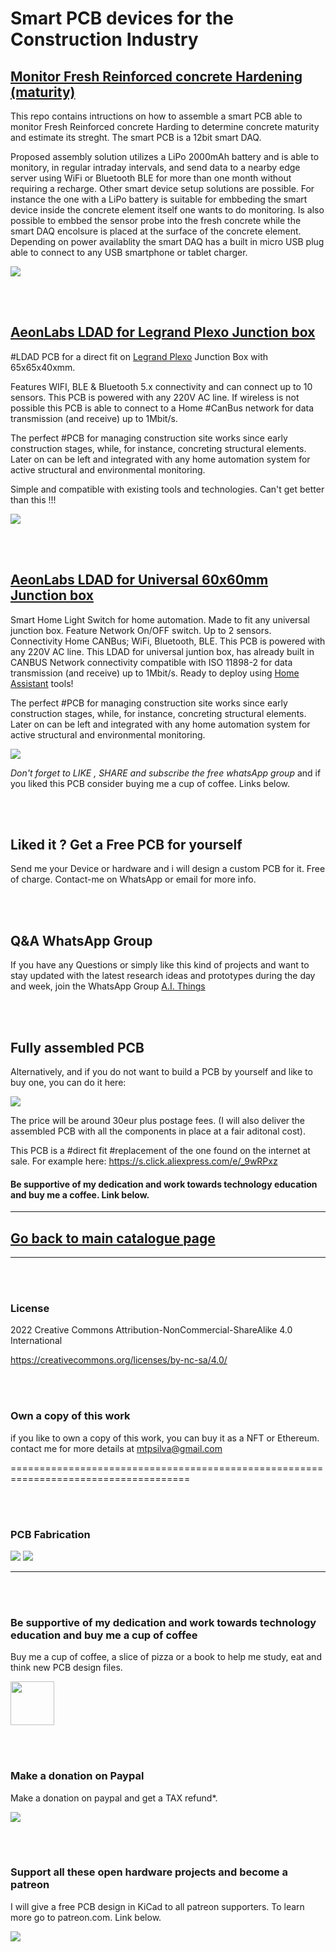 # Smart PCB devices for the Construction Industry


## [Monitor Fresh Reinforced concrete Hardening (maturity)](https://github.com/aeonSolutions/AeonLabs-Monitor-Fresh-Reinforced-concrete-Hardening-Strength-maturity)
This repo contains intructions on how to assemble a smart PCB able to monitor Fresh Reinforced concrete Harding to determine concrete maturity and estimate its streght. The smart PCB is a 12bit smart DAQ. 

Proposed assembly solution utilizes a LiPo 2000mAh battery and is able to monitory, in regular intraday intervals, and send data to a nearby edge server using WiFi or Bluetooth BLE for more than one month without requiring a recharge. Other smart device setup solutions are possible. For instance the one with a LiPo battery is suitable for embbeding the smart device inside the concrete element itself one wants to do monitoring. Is also possible to embbed the sensor probe into the fresh concrete while the smart DAQ encolsure is placed at the surface of the concrete element. Depending on power availablity the smart DAQ has a built in micro USB plug able to connect to any USB smartphone or tablet charger.

![](https://github.com/aeonSolutions/AeonLabs-Monitor-Fresh-Reinforced-concrete-Hardening-Strength-maturity/blob/main/designs/pcb_front.png)

<br>
<br>

##  [AeonLabs LDAD for Legrand Plexo Junction box](https://github.com/aeonSolutions/AeonLabs-LDAD-for-Legrand-Plexo)
 #LDAD PCB for a direct fit on [Legrand Plexo](https://www.legrand.com/ecatalogue/RESIDENTIAL-BUILDINGS-AND-HOTEL-EQUIPMENT/weatherproof-wiring-accessories-and-other-installation-equipment:5/weatherproof-wiring-accessories-and-boxes:1/plexo-boxes-ip-55-ik-07-with-direct-entry-membrane-glands-650-c:12/square-boxes:2/65-x-) Junction Box with 65x65x40xmm.

Features WIFI, BLE & Bluetooth 5.x connectivity and can connect up to 10 sensors. This PCB is powered with any 220V AC line. If wireless is not possible this PCB is able to connect to a Home #CanBus network for data transmission (and receive) up to 1Mbit/s.

The perfect #PCB for managing construction site works since early construction stages, while, for instance, concreting structural elements. Later on can be left and integrated with any home automation system for active structural and environmental monitoring.

Simple and compatible with existing tools and technologies. Can't get better than this !!! 

![](https://github.com/aeonSolutions/AeonLabs-LDAD-for-Legrand-Plexo/blob/main/designs/pcb.jpg)

<br>
<br>

## [AeonLabs LDAD for Universal 60x60mm Junction box](https://github.com/aeonSolutions/AeonLabs-Construction-Universal_Junction-Box)
Smart Home Light Switch for home automation. Made to fit any universal junction box. Feature Network On/OFF switch. Up to 2 sensors. Connectivity Home CANBus; WiFi, Bluetooth, BLE. This PCB is powered with any 220V AC line.  This LDAD for universal juntion box, has already built in CANBUS Network connectivity compatible with ISO 11898-2 for data transmission (and receive) up to 1Mbit/s. Ready to deploy using [Home Assistant](https://www.home-assistant.io/) tools! 

The perfect #PCB for managing construction site works since early construction stages, while, for instance, concreting structural elements. Later on can be left and integrated with any home automation system for active structural and environmental monitoring.

![](https://github.com/aeonSolutions/AeonLabs-Construction-Universal_Junction-Box/blob/main/designs/pcb.jpg)



*Don't forget to LIKE , SHARE and subscribe the free whatsApp group* and if you liked this PCB consider buying me a cup of coffee. Links below.

<br>
<br>

## Liked it ? Get a Free PCB for yourself
Send me your Device or hardware and i will design a custom PCB for it. Free of charge. Contact-me on WhatsApp or email for more info. 

<br>
<br>

## Q&A WhatsApp Group
If you have any Questions or simply  like this kind of projects and want to stay updated with the latest research ideas and prototypes during the day and week, join the WhatsApp Group
[A.I. Things](https://chat.whatsapp.com/FkNC7u83kuy2QRA5sqjBVg)

<br>
<br>

## Fully assembled PCB
Alternatively, and if you do not want to build a PCB by yourself and like to buy one, you can do it here:

[![](https://github.com/aeonSolutions/PCB-Prototyping-Catalogue/blob/main/tindie_sell.png)](https://www.tindie.com/stores/aeonlabs/)

The price will be around 30eur plus postage fees.
(I will also deliver the assembled PCB with all the components in place at a fair aditonal cost).

This PCB is a #direct fit #replacement of the one found on the internet at sale. For example here: https://s.click.aliexpress.com/e/_9wRPxz

#### Be supportive of my dedication and work towards technology education and buy me a coffee. Link below.

________________________________________________________________________________________________________________
## [Go back to main catalogue page](https://github.com/aeonSolutions/PCB-Prototyping-Catalogue)
________________________________________________________________________________________________________________

<br>
<br>

### License
2022 Creative Commons Attribution-NonCommercial-ShareAlike 4.0 International

https://creativecommons.org/licenses/by-nc-sa/4.0/

<br>
<br>

### Own a copy of this work
if you like to own a copy of this work, you can buy it as a NFT or Ethereum. contact me for more details at mtpsilva@gmail.com

=====================================================================================

<br>
<br>

### PCB Fabrication

[![](https://github.com/aeonSolutions/PCB-Prototyping-Catalogue/blob/main/all_pcb.png)](https://www.allpcb.com/?Mb_InviteId=79483)
[![](https://github.com/aeonSolutions/PCB-Prototyping-Catalogue/blob/main/pcbway.jpg)](https://www.pcbway.com/setinvite.aspx?inviteid=572526)
______________________________________________________________________________________________________________________________

<br>
<br>

### Be supportive of my dedication and work towards technology education and buy me a cup of coffee
Buy me a cup of coffee, a slice of pizza or a book to help me study, eat and think new PCB design files.

[<img src="https://cdn.buymeacoffee.com/buttons/v2/default-yellow.png" data-canonical-src="https://cdn.buymeacoffee.com/buttons/v2/default-yellow.png" height="70" />](https://www.buymeacoffee.com/migueltomas)

<br>
<br>

### Make a donation on Paypal
Make a donation on paypal and get a TAX refund*.

[![](https://github.com/aeonSolutions/PCB-Prototyping-Catalogue/blob/main/paypal_small.png)](http://paypal.me/mtpsilva)

<br>
<br>

### Support all these open hardware projects and become a patreon  
I will give a free PCB design in KiCad to all patreon supporters. To learn more go to patreon.com. Link below.

[![](https://github.com/aeonSolutions/PCB-Prototyping-Catalogue/blob/main/patreon_small.png)](https://www.patreon.com/ldad)



